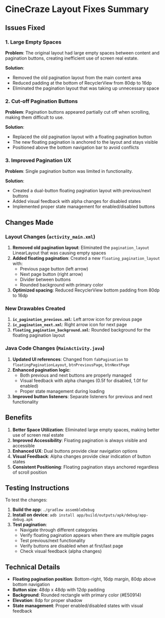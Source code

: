 # CineCraze Layout Fixes Summary

## Issues Fixed

### 1. Large Empty Spaces
**Problem**: The original layout had large empty spaces between content and pagination buttons, creating inefficient use of screen real estate.

**Solution**: 
- Removed the old pagination layout from the main content area
- Reduced padding at the bottom of RecyclerView from 80dp to 16dp
- Eliminated the pagination layout that was taking up unnecessary space

### 2. Cut-off Pagination Buttons
**Problem**: Pagination buttons appeared partially cut off when scrolling, making them difficult to use.

**Solution**:
- Replaced the old pagination layout with a floating pagination button
- The new floating pagination is anchored to the layout and stays visible
- Positioned above the bottom navigation bar to avoid conflicts

### 3. Improved Pagination UX
**Problem**: Single pagination button was limited in functionality.

**Solution**:
- Created a dual-button floating pagination layout with previous/next buttons
- Added visual feedback with alpha changes for disabled states
- Implemented proper state management for enabled/disabled buttons

## Changes Made

### Layout Changes (`activity_main.xml`)
1. **Removed old pagination layout**: Eliminated the `pagination_layout` LinearLayout that was causing empty spaces
2. **Added floating pagination**: Created a new `floating_pagination_layout` with:
   - Previous page button (left arrow)
   - Next page button (right arrow)
   - Divider between buttons
   - Rounded background with primary color
3. **Optimized spacing**: Reduced RecyclerView bottom padding from 80dp to 16dp

### New Drawables Created
1. **`ic_pagination_previous.xml`**: Left arrow icon for previous page
2. **`ic_pagination_next.xml`**: Right arrow icon for next page  
3. **`floating_pagination_background.xml`**: Rounded background for the floating pagination layout

### Java Code Changes (`MainActivity.java`)
1. **Updated UI references**: Changed from `fabPagination` to `floatingPaginationLayout`, `btnPreviousPage`, `btnNextPage`
2. **Enhanced pagination logic**: 
   - Both previous and next buttons are properly managed
   - Visual feedback with alpha changes (0.5f for disabled, 1.0f for enabled)
   - Proper state management during loading
3. **Improved button listeners**: Separate listeners for previous and next functionality

## Benefits

1. **Better Space Utilization**: Eliminated large empty spaces, making better use of screen real estate
2. **Improved Accessibility**: Floating pagination is always visible and accessible
3. **Enhanced UX**: Dual buttons provide clear navigation options
4. **Visual Feedback**: Alpha changes provide clear indication of button states
5. **Consistent Positioning**: Floating pagination stays anchored regardless of scroll position

## Testing Instructions

To test the changes:

1. **Build the app**: `./gradlew assembleDebug`
2. **Install on device**: `adb install app/build/outputs/apk/debug/app-debug.apk`
3. **Test pagination**: 
   - Navigate through different categories
   - Verify floating pagination appears when there are multiple pages
   - Test previous/next functionality
   - Verify buttons are disabled when at first/last page
   - Check visual feedback (alpha changes)

## Technical Details

- **Floating pagination position**: Bottom-right, 16dp margin, 80dp above bottom navigation
- **Button size**: 48dp x 48dp with 12dp padding
- **Background**: Rounded rectangle with primary color (#E50914)
- **Elevation**: 8dp for proper shadow
- **State management**: Proper enabled/disabled states with visual feedback